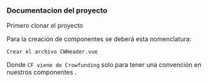 ### Documentacion del proyecto

Primero clonar el proyecto

Para la creación de componentes se deberá esta nomenclatura:

`Crear el archivo CWHeader.vue`

Donde `CF viene de Crowfunding` solo para tener una convención en nuestros componentes
.
